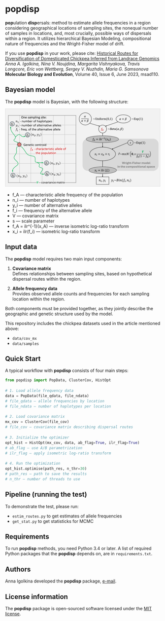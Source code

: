 # popdisp

**pop**ulation **disp**ersals: method to estimate allele frequencies in a region considering geographical locations of sampling sites, the nonequal number of samples in locations, and, most crucially, possible ways of dispersals within a region. It utilizes hierarchical Bayesian Modeling, compositional nature of frequencies and the Wright-Fisher model of drift.

If you use **popdisp** in your work, please cite:
[Historical Routes for Diversification of Domesticated Chickpea Inferred from Landrace Genomics](https://doi.org/10.1093/molbev/msad110)  
*Anna A. Igolkina, Nina V. Noujdina, Margarita Vishnyakova, Travis Longcore, Eric von Wettberg, Sergey V. Nuzhdin, Maria G. Samsonova*  
**Molecular Biology and Evolution**, Volume 40, Issue 6, June 2023, msad110.  


## Bayesian model

The **popdisp** model is Bayesian, with the following structure:

![Bayesian model](data/images/popdisp_bayesian1.png)

- f_A — characteristic allele frequency of the population  
- n_i — number of haplotypes  
- y_i — number of alternative alleles  
- f_i — frequency of the alternative allele  
- V — covariance matrix  
- s — scale parameter  
- f_A = ilr^{-1}(x_A) — inverse isometric log-ratio transform  
- x_i = ilr(f_i) — isometric log-ratio transform  


## Input data

The **popdisp** model requires two main input components:

1. **Covariance matrix**  
   Defines relationships between sampling sites, based on hypothetical dispersal routes within the region.  

2. **Allele frequency data**  
   Provides observed allele counts and frequencies for each sampling location within the region.  

Both components must be provided together, as they jointly describe the geographic and genetic structure used by the model.

This repository includes the chickpea datasets used in the article mentioned above:  
- `data/cov_mx`  
- `data/samples`

## Quick Start

A typical workflow with **popdisp** consists of four main steps:  

```python
from popdisp import PopData, ClusterCov, HistOpt

# 1. Load allele frequency data
data = PopData(file_qdata, file_ndata)  
# file_qdata – allele frequencies by location
# file_ndata – number of haplotypes per location

# 2. Load covariance matrix
mx_cov = ClusterCov(file_cov)  
# file_cov – covariance matrix describing dispersal routes

# 3. Initialize the optimizer
opt_hist = HistOpt(mx_cov, data, ab_flag=True, ilr_flag=True)  
# ab_flag – use A/B parametrization
# ilr_flag – apply isometric log-ratio transform

# 4. Run the optimization
opt_hist.optimise(path_res, n_thr=30)  
# path_res – path to save the results
# n_thr – number of threads to use
```


## Pipeline (running the test)

To demonstrate the test, please run:
* `estim_routes.py` to get estimates of allele frequencies
* `get_stat.py` to get statisticks for MCMC


## Requirements

To run **popdisp** methods, you need Python 3.4 or later. A list of required Python packages that the **popdisp** depends on, are in `requirements.txt`.  


## Authors

Anna Igolkina developed the **popdisp** package, [e-mail](mailto:igolkinaanna11@gmail.com).    


## License information
The **popdisp** package is open-sourced software licensed under the [MIT license](https://opensource.org/licenses/MIT).




